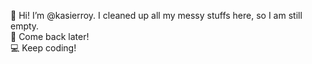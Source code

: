 👋 Hi! I’m @kasierroy. I cleaned up all my messy stuffs here, so I am still empty.\
💙 Come back later!\
💻 Keep coding!
